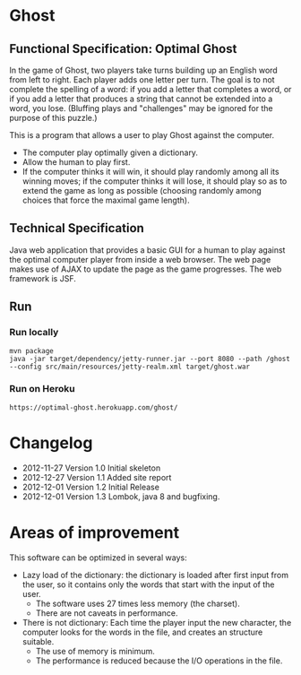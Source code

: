 # Ghost
## Functional Specification: Optimal Ghost
In the game of Ghost, two players take turns building up an English word from left to right. Each player adds one letter per turn. The goal is to not complete the spelling of a word: if you add a letter that completes a word, or if you add a letter that produces a string that cannot be extended into a word, you lose. (Bluffing plays and "challenges" may be ignored for the purpose of this puzzle.)

This is a program that allows a user to play Ghost against the computer.

* The computer play optimally given a dictionary. 
* Allow the human to play first. 
* If the computer thinks it will win, it should play randomly among all its winning moves; if the computer thinks it will lose, it should play so as to extend the game as long as possible (choosing randomly among choices that force the maximal game length).

## Technical Specification
Java web application that provides a basic GUI for a human to play against the optimal computer player from inside a web browser. The web page makes use of AJAX to update the page as the game progresses. The web framework is JSF.

## Run

### Run locally
```
mvn package
java -jar target/dependency/jetty-runner.jar --port 8080 --path /ghost --config src/main/resources/jetty-realm.xml target/ghost.war
```
### Run on Heroku
```
https://optimal-ghost.herokuapp.com/ghost/
```

# Changelog
* 2012-11-27 Version 1.0 Initial skeleton
* 2012-12-27 Version 1.1 Added site report
* 2012-12-01 Version 1.2 Initial Release
* 2012-12-01 Version 1.3 Lombok, java 8 and bugfixing.

# Areas of improvement
This software can be optimized in several ways:
* Lazy load of the dictionary: the dictionary is loaded after first input from the user, so it contains only the words that start with the input of the user.
  * The software uses 27 times less memory (the charset).
  * There are not caveats in performance.
* There is not dictionary: Each time the player input the new character, the computer looks for the words in the file, and creates an structure suitable.
  * The use of memory is minimum.
  * The performance is reduced because the I/O operations in the file.


